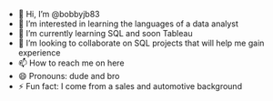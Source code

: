 - 👋 Hi, I’m @bobbyjb83
- 👀 I’m interested in learning the languages of a data analyst
- 🌱 I’m currently learning SQL and soon Tableau
- 💞️ I’m looking to collaborate on SQL projects that will help me gain experience
- 📫 How to reach me on here
- 😄 Pronouns: dude and bro
- ⚡ Fun fact: I come from a sales and automotive background

<!---
bobbyjb83/bobbyjb83 is a ✨ special ✨ repository because its `README.md` (this file) appears on your GitHub profile.
You can click the Preview link to take a look at your changes.
--->
